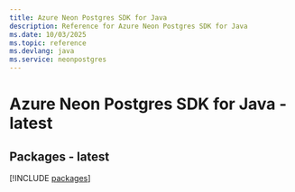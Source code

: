 ```yaml
---
title: Azure Neon Postgres SDK for Java
description: Reference for Azure Neon Postgres SDK for Java
ms.date: 10/03/2025
ms.topic: reference
ms.devlang: java
ms.service: neonpostgres
---
```

# Azure Neon Postgres SDK for Java - latest
## Packages - latest
[!INCLUDE [packages](neon-postgres-index.md)]